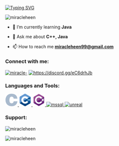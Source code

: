 [![Typing SVG](https://readme-typing-svg.herokuapp.com?font=Fira+Code&weight=500&duration=3000&pause=1000&color=06F731&background=FFFFFF00&width=435&lines=Software+Developer%F0%9F%A4%A1)](https://git.io/typing-svg)

<p align="left"> <img src="https://komarev.com/ghpvc/?username=miracleheen&label=Profile%20views&color=0e75b6&style=flat" alt="miracleheen" /> </p>

- 🌱 I’m currently learning **Java**

- 💬 Ask me about **C++, Java**

- 📫 How to reach me **miracleheen99@gmail.com**

<h3 align="left">Connect with me:</h3>
<p align="left">
<a href="https://stackoverflow.com/users/16744522/miracle" target="blank"><img align="center" src="https://raw.githubusercontent.com/rahuldkjain/github-profile-readme-generator/master/src/images/icons/Social/stack-overflow.svg" alt="miracle-" height="30" width="40" /></a>
<a href="https://discord.gg/https://discord.gg/eC6drhJb" target="blank"><img align="center" src="https://raw.githubusercontent.com/rahuldkjain/github-profile-readme-generator/master/src/images/icons/Social/discord.svg" alt="https://discord.gg/eC6drhJb" height="30" width="40" /></a>
</p>

<h3 align="left">Languages and Tools:</h3>
<p align="left"> <a href="https://www.cprogramming.com/" target="_blank" rel="noreferrer"> <img src="https://raw.githubusercontent.com/devicons/devicon/master/icons/c/c-original.svg" alt="c" width="40" height="40"/> </a> <a href="https://www.w3schools.com/cpp/" target="_blank" rel="noreferrer"> <img src="https://raw.githubusercontent.com/devicons/devicon/master/icons/cplusplus/cplusplus-original.svg" alt="cplusplus" width="40" height="40"/> </a> <a href="https://www.w3schools.com/cs/" target="_blank" rel="noreferrer"> <img src="https://raw.githubusercontent.com/devicons/devicon/master/icons/csharp/csharp-original.svg" alt="csharp" width="40" height="40"/> </a> <a href="https://www.microsoft.com/en-us/sql-server" target="_blank" rel="noreferrer"> <img src="https://www.svgrepo.com/show/303229/microsoft-sql-server-logo.svg" alt="mssql" width="40" height="40"/> </a></a> <a href="https://unrealengine.com/" target="_blank" rel="noreferrer"> <img src="https://raw.githubusercontent.com/kenangundogan/fontisto/036b7eca71aab1bef8e6a0518f7329f13ed62f6b/icons/svg/brand/unreal-engine.svg" alt="unreal" width="40" height="40"/> </a> </p>

<h3 align="left">Support:</h3>
<p><img align="center" src="https://github-readme-stats.vercel.app/api/top-langs?username=miracleheen&show_icons=true&locale=en&layout=compact" alt="miracleheen" /></p>
<p><a href="https://www.buymeacoffee.com/miracleheen"> <img align="left" src="https://cdn.buymeacoffee.com/buttons/v2/default-yellow.png" height="50" width="210" alt="miracleheen" /></a></p><br><br>
